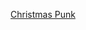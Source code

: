 ---
layout: post
wordpress_id: 1400
wordpress_url: http://noesbueno.com/archives/1400
date: '2012-01-10 15:32:04 -0600'
date_gmt: '2012-01-10 20:32:04 -0600'
body: |
  <p><a href="http://www.andamosarmados.com/?p=116827">Christmas Punk</a></p>
---